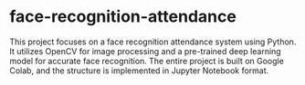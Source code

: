 # face-recognition-attendance
This project focuses on a face recognition attendance system using Python. It utilizes OpenCV for image processing and a pre-trained deep learning model for accurate face recognition. The entire project is built on Google Colab, and the structure is implemented in Jupyter Notebook format.
